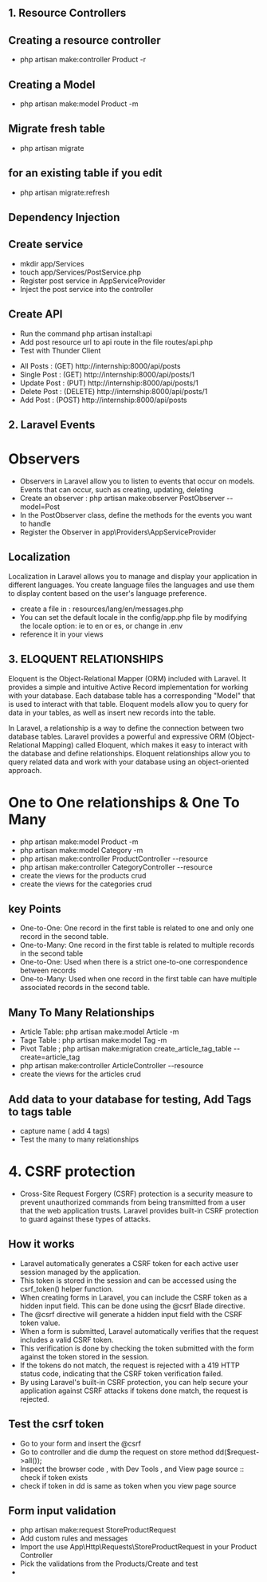 

## 1. Resource Controllers

## Creating a resource controller
- php artisan make:controller Product -r

## Creating a Model
- php artisan make:model Product -m

## Migrate fresh table
- php artisan migrate

## for an existing table if you edit
- php artisan migrate:refresh 

## Dependency Injection

## Create service


- mkdir app/Services
- touch app/Services/PostService.php
- Register post service in AppServiceProvider
- Inject the post service into the controller

## Create API 
- Run the command php artisan install:api
- Add post resource url to api route in the file routes/api.php 
- Test with Thunder Client

* All Posts :     (GET) http://internship:8000/api/posts
* Single Post :   (GET)  http://internship:8000/api/posts/1
* Update Post  :  (PUT)  http://internship:8000/api/posts/1
* Delete Post :   (DELETE)  http://internship:8000/api/posts/1
* Add Post :      (POST)  http://internship:8000/api/posts



## 2.  Laravel Events
# Observers 
- Observers in Laravel allow you to listen to events that occur on models. Events that can  occur, such as creating, updating, deleting
- Create an observer : php artisan make:observer PostObserver --model=Post
- In the PostObserver class, define the methods for the events you want to handle
- Register the Observer in app\Providers\AppServiceProvider


## Localization
Localization in Laravel allows you to manage and display your application in different languages. You create language files the languages and use them to display content based on the user's language preference.

- create a file in : resources/lang/en/messages.php
- You can set the default locale in the config/app.php file by modifying the locale option: ie to en or es, or change in .env
- reference it in your views

## 3. ELOQUENT RELATIONSHIPS 


Eloquent is the Object-Relational Mapper (ORM) included with Laravel. It provides a simple and intuitive Active Record implementation for working with your database. Each database table has a corresponding "Model" that is used to interact with that table. Eloquent models allow you to query for data in your tables, as well as insert new records into the table.

In Laravel, a relationship is a way to define the connection between two database tables. Laravel provides a powerful and expressive ORM (Object-Relational Mapping) called Eloquent, which makes it easy to interact with the database and define relationships. Eloquent relationships allow you to query related data and work with your database using an object-oriented approach.

# One to One relationships & One To Many
- php artisan make:model Product -m
- php artisan make:model Category -m
- php artisan make:controller ProductController --resource
- php artisan make:controller CategoryController --resource
- create the views for the products crud
- create the views for the categories crud


## key Points
- One-to-One: One record in the first table is related to one and only one record in the second table.
- One-to-Many: One record in the first table is related to multiple records in the second table
- One-to-One: Used when there is a strict one-to-one correspondence between records
- One-to-Many: Used when one record in the first table can have multiple associated records in the second table.

## Many To Many Relationships
- Article Table: php artisan make:model Article -m
- Tage Table : php artisan make:model Tag -m
- Pivot Table ; php artisan make:migration create_article_tag_table --create=article_tag
- php artisan make:controller ArticleController --resource
- create the views for the articles crud

## Add data to your database for testing, Add Tags to tags table
- capture name ( add 4 tags)
- Test the many to many relationships


# 4. CSRF protection
- Cross-Site Request Forgery (CSRF) protection is a security measure to prevent unauthorized commands from being transmitted from a user that the web application trusts. Laravel provides built-in CSRF protection to guard against these types of attacks.

## How it works
- Laravel automatically generates a CSRF token for each active user session managed by the application.
- This token is stored in the session and can be accessed using the csrf_token() helper function.
- When creating forms in Laravel, you can include the CSRF token as a hidden input field. This can be done using the @csrf Blade directive.
- The @csrf directive will generate a hidden input field with the CSRF token value.
- When a form is submitted, Laravel automatically verifies that the request includes a valid CSRF token.
- This verification is done by checking the token submitted with the form against the token stored in the session.
- If the tokens do not match, the request is rejected with a 419 HTTP status code, indicating that the CSRF token verification failed.
- By using Laravel's built-in CSRF protection, you can help secure your application against CSRF attacks if tokens done match, the request is rejected.

## Test the csrf token
- Go to your form and insert the @csrf 
- Go to controller and die dump the request on store method dd($request->all());
- Inspect the browser code , with Dev Tools , and View page source :: check if token exists
- check if token in dd is same as token when you view page source



## Form input validation
- php artisan make:request StoreProductRequest
- Add custom rules and messages
- Import the use App\Http\Requests\StoreProductRequest in your Product Controller
- Pick the validations from the Products/Create and test
- 

